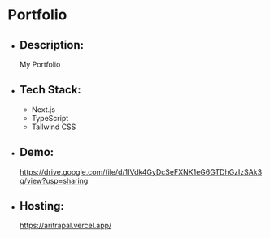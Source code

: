 # Portfolio 
- ## Description:
  My Portfolio

- ## Tech Stack:
    - Next.js
    - TypeScript
    - Tailwind CSS
    
- ## Demo:
  https://drive.google.com/file/d/1IVdk4GyDcSeFXNK1eG6GTDhGzIzSAk3q/view?usp=sharing

- ## Hosting:
  https://aritrapal.vercel.app/
